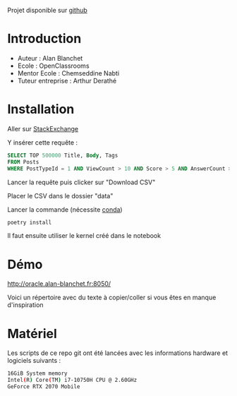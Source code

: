 Projet disponible sur [github](https://github.com/AlanBlanchet/CategorisezAutomatiquementDesQuestions)

# Introduction

- Auteur : Alan Blanchet
- Ecole : OpenClassrooms
- Mentor Ecole : Chemseddine Nabti
- Tuteur entreprise : Arthur Derathé

# Installation

Aller sur [StackExchange](https://data.stackexchange.com/stackoverflow/query/new)

Y insérer cette requête :

```SQL
SELECT TOP 500000 Title, Body, Tags
FROM Posts
WHERE PostTypeId = 1 AND ViewCount > 10 AND Score > 5 AND AnswerCount > 0 AND LEN(Tags) - LEN(REPLACE(Tags, '<','')) >= 5
```

Lancer la requête puis clicker sur "Download CSV"

Placer le CSV dans le dossier "data"

Lancer la commande (nécessite [conda](https://conda.io/projects/conda/en/latest/user-guide/install/index.html))

```bash
poetry install
```

Il faut ensuite utiliser le kernel créé dans le notebook

# Démo

http://oracle.alan-blanchet.fr:8050/

Voici un répertoire avec du texte à copier/coller si vous êtes en manque d'inspiration

# Matériel

Les scripts de ce repo git ont été lancées avec les informations hardware et logiciels suivants :

```bash
16GiB System memory
Intel(R) Core(TM) i7-10750H CPU @ 2.60GHz
GeForce RTX 2070 Mobile
```

